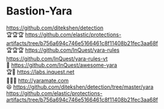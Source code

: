 # Bastion-Yara</br>
https://github.com/ditekshen/detection</br>🏆🏆🏆
https://github.com/elastic/protections-artifacts/tree/b756a694c746e5166461c8f11408b21fec3aa68f</br>🏆🏆🏆
https://github.com/InQuest/yara-rules</br>
https://github.com/InQuest/yara-rules-vt</br> 📖
https://github.com/InQuest/awesome-yara</br> 🏆🥇
https://labs.inquest.net</br>🥼🔬🧪
http://yaramate.com</br>😆
https://github.com/ditekshen/detection/tree/master/yara</br>
https://github.com/elastic/protections-artifacts/tree/b756a694c746e5166461c8f11408b21fec3aa68f</br>
